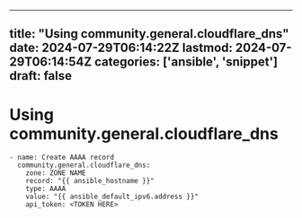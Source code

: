 
---
title: "Using community.general.cloudflare_dns"
date: 2024-07-29T06:14:22Z
lastmod: 2024-07-29T06:14:54Z
categories: ['ansible', 'snippet']
draft: false
---


# Using community.general.cloudflare_dns
```
- name: Create AAAA record
  community.general.cloudflare_dns:
    zone: ZONE NAME
    record: "{{ ansible_hostname }}"
    type: AAAA
    value: "{{ ansible_default_ipv6.address }}"
    api_token: <TOKEN HERE>
```

<!-- #ansible #snippet #public -->

<!-- {BearID:D995CC11-3C4B-4D6B-968B-61D7306B9381} -->
